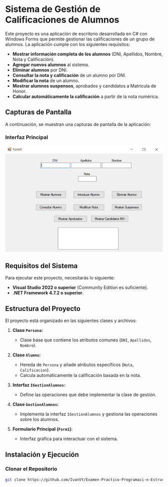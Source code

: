 # Sistema de Gestión de Calificaciones de Alumnos

Este proyecto es una aplicación de escritorio desarrollada en C# con Windows Forms que permite gestionar las calificaciones de un grupo de alumnos. La aplicación cumple con los siguientes requisitos:

- **Mostrar información completa de los alumnos** (DNI, Apellidos, Nombre, Nota y Calificación).
- **Agregar nuevos alumnos** al sistema.
- **Eliminar alumnos** por DNI.
- **Consultar la nota y calificación** de un alumno por DNI.
- **Modificar la nota** de un alumno.
- **Mostrar alumnos suspensos**, aprobados y candidatos a Matrícula de Honor.
- **Calcular automáticamente la calificación** a partir de la nota numérica.

## Capturas de Pantalla

A continuación, se muestran una capturas de pantalla de la aplicación:

### Interfaz Principal

![Interfaz Principal](img/CapturaEXA.PNG)

## Requisitos del Sistema

Para ejecutar este proyecto, necesitarás lo siguiente:

- **Visual Studio 2022 o superior** (Community Edition es suficiente).
- **.NET Framework 4.7.2 o superior**.

## Estructura del Proyecto

El proyecto está organizado en las siguientes clases y archivos:

1. **Clase `Persona`:**
   - Clase base que contiene los atributos comunes (`DNI`, `Apellidos`, `Nombre`).

2. **Clase `Alumno`:**
   - Hereda de `Persona` y añade atributos específicos (`Nota`, `Calificacion`).
   - Calcula automáticamente la calificación basada en la nota.

3. **Interfaz `IGestionAlumnos`:**
   - Define las operaciones que debe implementar la clase de gestión.

4. **Clase `GestionAlumnos`:**
   - Implementa la interfaz `IGestionAlumnos` y gestiona las operaciones sobre los alumnos.

5. **Formulario Principal (`Form1`):**
   - Interfaz gráfica para interactuar con el sistema.

## Instalación y Ejecución

### Clonar el Repositorio

```bash
git clone https://github.com/IvanVY/Examen-Practico-Programaci-n-Estructurada-y-Visual.git
